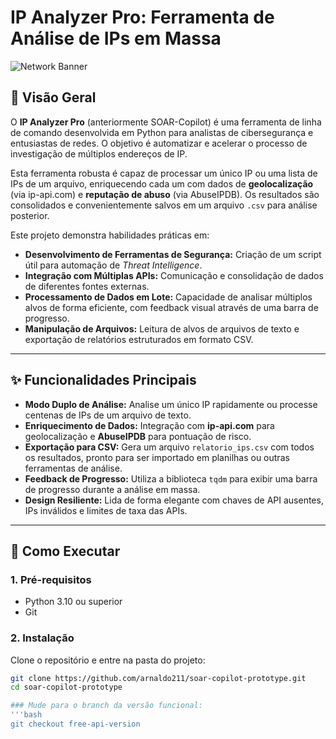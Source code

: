 # IP Analyzer Pro: Ferramenta de Análise de IPs em Massa

![Network Banner](https://i.imgur.com/e3sYn0Y.png )

## 📖 Visão Geral

O **IP Analyzer Pro** (anteriormente SOAR-Copilot) é uma ferramenta de linha de comando desenvolvida em Python para analistas de cibersegurança e entusiastas de redes. O objetivo é automatizar e acelerar o processo de investigação de múltiplos endereços de IP.

Esta ferramenta robusta é capaz de processar um único IP ou uma lista de IPs de um arquivo, enriquecendo cada um com dados de **geolocalização** (via ip-api.com) e **reputação de abuso** (via AbuseIPDB). Os resultados são consolidados e convenientemente salvos em um arquivo `.csv` para análise posterior.

Este projeto demonstra habilidades práticas em:
- **Desenvolvimento de Ferramentas de Segurança:** Criação de um script útil para automação de *Threat Intelligence*.
- **Integração com Múltiplas APIs:** Comunicação e consolidação de dados de diferentes fontes externas.
- **Processamento de Dados em Lote:** Capacidade de analisar múltiplos alvos de forma eficiente, com feedback visual através de uma barra de progresso.
- **Manipulação de Arquivos:** Leitura de alvos de arquivos de texto e exportação de relatórios estruturados em formato CSV.

---

## ✨ Funcionalidades Principais

- **Modo Duplo de Análise:** Analise um único IP rapidamente ou processe centenas de IPs de um arquivo de texto.
- **Enriquecimento de Dados:** Integração com **ip-api.com** para geolocalização e **AbuseIPDB** para pontuação de risco.
- **Exportação para CSV:** Gera um arquivo `relatorio_ips.csv` com todos os resultados, pronto para ser importado em planilhas ou outras ferramentas de análise.
- **Feedback de Progresso:** Utiliza a biblioteca `tqdm` para exibir uma barra de progresso durante a análise em massa.
- **Design Resiliente:** Lida de forma elegante com chaves de API ausentes, IPs inválidos e limites de taxa das APIs.

---

## 🚀 Como Executar

### 1. Pré-requisitos
- Python 3.10 ou superior
- Git

### 2. Instalação
Clone o repositório e entre na pasta do projeto:
```bash
git clone https://github.com/arnaldo211/soar-copilot-prototype.git
cd soar-copilot-prototype

### Mude para o branch da versão funcional:
'''bash
git checkout free-api-version
